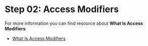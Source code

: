 # Step 02: Access Modifiers

For more information you can find resource about **What Is Access Modifiers**

-  [What Is Access Modifiers](https://www.freecodecamp.org/news/object-oriented-programming-concepts-java/)  

